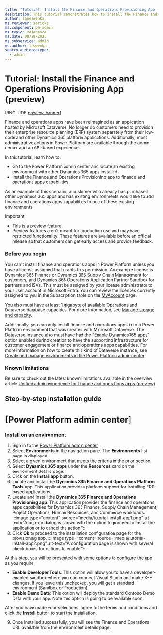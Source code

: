 ```yaml
---
title: "Tutorial: Install the Finance and Operations Provisioning App (preview) | Microsoft Docs"
description: This tutorial demonstrates how to install the Finance and Operations Provisioning App on to an existing Power Platform environment.
author: laneswenka
ms.reviewer: sericks
ms.component: pa-admin
ms.topic: reference
ms.date: 09/29/2023
ms.subservice: admin
ms.author: laswenka
search.audienceType: 
  - admin
---
```


# Tutorial: Install the Finance and Operations Provisioning App (preview)

[!INCLUDE [preview-banner](~/../shared-content/shared/preview-includes/preview-banner.md)]

Finance and operations apps have been reimagined as an application hosted by Microsoft Dataverse.  No longer do customers need to provision their enterprise resource planning (ERP) system separately from their low-code and other Dynamics 365 platform applications.  Additionally, most administrative actions in Power Platform are available through the admin center and an API-based experience.

In this tutorial, learn how to:

- Go to the Power Platform admin center and locate an existing environment with other Dynamics 365 apps installed.
- Install the Finance and Operations Provisioning app to finance and operations apps capabilities.

As an example of this scenario, a customer who already has purchased other Dynamics 365 apps and has existing environments would like to add finance and operations apps capabilities to one of these existing environments.  

> [!IMPORTANT]
>
> - This is a preview feature.
> - Preview features aren't meant for production use and may have restricted functionality. These features are available before an official release so that customers can get early access and provide feedback.

### Before you begin

You can't install finance and operations apps in Power Platform unless you have a license assigned that grants this permission. An example license is Dynamics 365 Finance or Dynamics 365 Supply Chain Management for customers, and Dynamics 365 Operations Application Partner Sandbox for partners and ISVs.  This must be assigned by your license administrator to your user account in Microsoft Entra.  You can review the licenses currently assigned to you in the Subscription table on the [MyAccount](https://portal.office.com/account/?ref=MeControl) page.

You also must have at least 1 gigabyte of available Operations and Dataverse database capacities.  For more information, see [Manage storage and capacity](../finance-operations-storage-capacity.md).

Additionally, you can only install finance and operations apps in to a Power Platform environment that was created with Microsoft Dataverse.  The Dataverse instance also must have had the "Enable Dynamics365 apps" option enabled during creation to have the supporting infrastructure for customer engagement or finance and operations apps capabilities.  For more information on how to create this kind of Dataverse instance, see [Create and manage environments in the Power Platform admin center](../create-environment.md).

### Known limitations

Be sure to check out the latest known limitations available in the overview article [Unified admin experience for finance and operations apps (preview)](finance-operations-apps-overview.md#known-limitations-during-preview).

## Step-by-step installation guide

# [Power Platform admin center]

### Install on an environment

1. Sign in to the [Power Platform admin center](https://admin.powerplatform.microsoft.com).
2. Select **Environments** in the navigation pane.  The **Environments** list page is displayed.
3. Select a given environment that  meets the criteria in the prior section.
4. Select **Dynamics 365 apps** under the **Resources** card on the environment details page.
5. Click on the **Install app** button.
6. Locate and install the **Dynamics 365 Finance and Operations Platform Tools** app.  This application provides platform support for installing ERP-based applications.
7. Locate and install the **Dynamics 365 Finance and Operations Provisioning app**.  This application provides the finance and operations apps capabilities for Dynamics 365 Finance, Supply Chain Management, Project Operations, Human Resources, and Commerce workloads.
    :::image type="content" source="media/tutorial-install-app1.png" alt-text="A pop-up dialog is shown with the option to proceed to install the application or to cancel the action.":::
8. Click **Ok** to proceed to the installation configuration page for the provisioning app.
    :::image type="content" source="media/tutorial-install-app2.png" alt-text="A configuration page is shown with several check boxes for options to enable.":::

At this step, you will be presented with some options to configure the app as you require.  
- **Enable Developer Tools**:  This option will allow you to have a developer-enabled sandbox where you can connect Visual Studio and make X++ changes.  If you leave this unchecked, you will get a standard environment (Sandbox or Production).
- **Enable Demo Data**:  This option will deploy the standard Contoso Demo Data with your app.  Note this option is going to be available soon.

After you have made your selections, agree to the terms and conditions and click the **Install** button to start the installation.

9. Once installed successfully, you will see the Finance and Operations URL available from the environment details page.